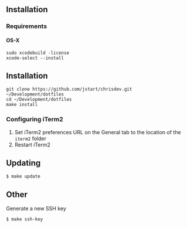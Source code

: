 ## Installation

### Requirements

#### OS-X

```
sudo xcodebuild -license
xcode-select --install
```

## Installation

```
git clone https://github.com/jstart/chrisdev.git ~/Development/dotfiles
cd ~/Development/dotfiles
make install
```

### Configuring iTerm2

1. Set iTerm2 preferences URL on the General tab to the location of the `iterm2` folder
2. Restart iTerm2

## Updating

```
$ make update
```

## Other

Generate a new SSH key

```
$ make ssh-key
```
